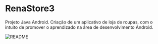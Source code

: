 # RenaStore3
 Projeto Java Android.
 Criação de um aplicativo de loja de roupas, com o intuito de promover o aprendizado na área de desenvolvimento Android.

![README](https://user-images.githubusercontent.com/26839826/91067348-2c447700-e609-11ea-9e1b-8cdcda95de83.jpg)
